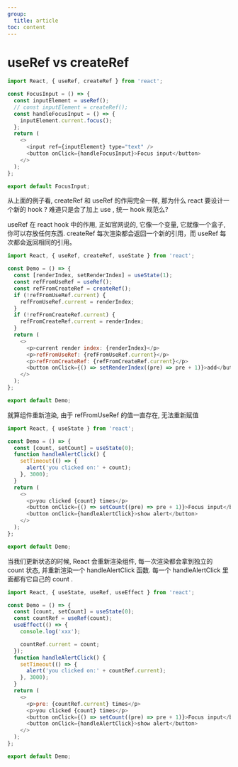 ```yaml
---
group:
  title: article
toc: content
---
```


# useRef vs createRef

```javascript
import React, { useRef, createRef } from 'react';

const FocusInput = () => {
  const inputElement = useRef();
  // const inputElement = createRef();
  const handleFocusInput = () => {
    inputElement.current.focus();
  };
  return (
    <>
      <input ref={inputElement} type="text" />
      <button onClick={handleFocusInput}>Focus input</button>
    </>
  );
};

export default FocusInput;
```

从上面的例子看, createRef 和 useRef 的作用完全一样, 那为什么 react 要设计一个新的 hook ? 难道只是会了加上 use , 统一 hook 规范么?

useRef 在 react hook 中的作用, 正如官网说的, 它像一个变量, 它就像一个盒子, 你可以存放任何东西. createRef 每次渲染都会返回一个新的引用，而 useRef 每次都会返回相同的引用。

```javascript
import React, { useRef, createRef, useState } from 'react';

const Demo = () => {
  const [renderIndex, setRenderIndex] = useState(1);
  const refFromUseRef = useRef();
  const refFromCreateRef = createRef();
  if (!refFromUseRef.current) {
    refFromUseRef.current = renderIndex;
  }
  if (!refFromCreateRef.current) {
    refFromCreateRef.current = renderIndex;
  }
  return (
    <>
      <p>current render index: {renderIndex}</p>
      <p>refFromUseRef: {refFromUseRef.current}</p>
      <p>refFromCreateRef: {refFromCreateRef.current}</p>
      <button onClick={() => setRenderIndex((pre) => pre + 1)}>add</button>
    </>
  );
};

export default Demo;
```

就算组件重新渲染, 由于 refFromUseRef 的值一直存在, 无法重新赋值

```javascript
import React, { useState } from 'react';

const Demo = () => {
  const [count, setCount] = useState(0);
  function handleAlertClick() {
    setTimeout(() => {
      alert('you clicked on:' + count);
    }, 3000);
  }
  return (
    <>
      <p>you clicked {count} times</p>
      <button onClick={() => setCount((pre) => pre + 1)}>Focus input</button>
      <button onClick={handleAlertClick}>show alert</button>
    </>
  );
};

export default Demo;
```

当我们更新状态的时候, React 会重新渲染组件, 每一次渲染都会拿到独立的 count 状态, 并重新渲染一个 handleAlertClick 函数. 每一个 handleAlertClick 里面都有它自己的 count .

```javascript
import React, { useState, useRef, useEffect } from 'react';

const Demo = () => {
  const [count, setCount] = useState(0);
  const countRef = useRef(count);
  useEffect(() => {
    console.log('xxx');

    countRef.current = count;
  });
  function handleAlertClick() {
    setTimeout(() => {
      alert('you clicked on:' + countRef.current);
    }, 3000);
  }
  return (
    <>
      <p>pre: {countRef.current} times</p>
      <p>you clicked {count} times</p>
      <button onClick={() => setCount((pre) => pre + 1)}>Focus input</button>
      <button onClick={handleAlertClick}>show alert</button>
    </>
  );
};

export default Demo;
```

